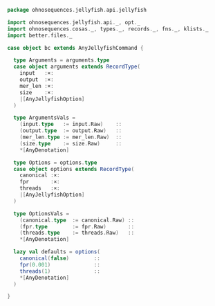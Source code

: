 
```scala
package ohnosequences.jellyfish.api.jellyfish

import ohnosequences.jellyfish.api._, opt._
import ohnosequences.cosas._, types._, records._, fns._, klists._
import better.files._

case object bc extends AnyJellyfishCommand {

  type Arguments = arguments.type
  case object arguments extends RecordType(
    input   :×:
    output  :×:
    mer_len :×:
    size    :×:
    |[AnyJellyfishOption]
  )

  type ArgumentsVals =
    (input.type   := input.Raw)    ::
    (output.type  := output.Raw)   ::
    (mer_len.type := mer_len.Raw)  ::
    (size.type    := size.Raw)     ::
    *[AnyDenotation]

  type Options = options.type
  case object options extends RecordType(
    canonical :×:
    fpr       :×:
    threads   :×:
    |[AnyJellyfishOption]
  )

  type OptionsVals =
    (canonical.type  := canonical.Raw) ::
    (fpr.type        := fpr.Raw)       ::
    (threads.type    := threads.Raw)   ::
    *[AnyDenotation]

  lazy val defaults = options(
    canonical(false)        ::
    fpr(0.001)              ::
    threads(1)              ::
    *[AnyDenotation]
  )

}

```




[test/scala/Jellyfish.scala]: ../../../../test/scala/Jellyfish.scala.md
[main/scala/api/options.scala]: ../options.scala.md
[main/scala/api/package.scala]: ../package.scala.md
[main/scala/api/expressions.scala]: ../expressions.scala.md
[main/scala/api/commands/histo.scala]: histo.scala.md
[main/scala/api/commands/queryAll.scala]: queryAll.scala.md
[main/scala/api/commands/query.scala]: query.scala.md
[main/scala/api/commands/dump.scala]: dump.scala.md
[main/scala/api/commands/bc.scala]: bc.scala.md
[main/scala/api/commands/count.scala]: count.scala.md